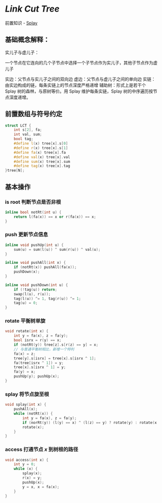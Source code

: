 # $Link\ Cut\ Tree$

前置知识 - [Splay]()

## 基础概念解释：

实儿子与虚儿子：

一个节点在它连向的几个子节点中选择一个子节点作为实儿子，其他子节点作为虚儿子

实边：父节点与实儿子之间的双向边
虚边：父节点与虚儿子之间的单向边
实链：由实边构成的链，每条实链上的节点深度严格递增
辅助树：形式上是若干个 $\text{Splay}$ 树的森林，与原树等价。用 $\text{Splay}$ 维护每条实链，$\text{Splay}$ 树的中序遍历按节点深度递增。

## 前置数组与符号约定

```cpp
struct LCT {
	int s[2], fa;
	int val, sum;
	bool tag;
	#define l(x) tree[x].s[0]
	#define r(x) tree[x].s[1]
	#define fa(x) tree[x].fa
	#define val(x) tree[x].val
	#define sum(x) tree[x].sum
	#define tag(x) tree[x].tag
}tree[N];
```

## 基本操作

### $\text{is root}$ 判断节点是否非根

```cpp
inline bool notRt(int u) {
	return l(fa(x)) == x or r(fa(x)) == x;
}
```

### $\text{push}$ 更新节点信息

```cpp
inline void pushUp(int u) {
	sum(u) = sum(l(u)) ^ sum(r(u)) ^ val(u);
}

inline void pushAll(int x) {
	if (notRt(x)) pushAll(fa(x));
	pushDown(x);
}

inline void pushDown(int u) {
	if (!tag(u)) return;
	swap(l(u), r(u));
	tag(l(u)) ^= 1, tag(r(u)) ^= 1;
	tag(u) = 0;
}
```

### $\text{rotate}$ 平衡树单旋

```cpp
void rotate(int x) {
	int y = fa(x), z = fa(y);
	bool isrx = r(y) == x;
	if (notRt(y)) tree[z].s[r(z) == y] = x;
	// 与普通平衡树相比，新增一个特判
	fa(x) = z;
	tree[y].s[isrx] = tree[x].s[isrx ^ 1];
	fa(tree[isrx ^ 1]) = y;
	tree[x].s[isrx ^ 1] = y;
	fa(y) = x;
	pushUp(y); pushUp(x);
}
```

### $\text{splay}$ 将节点旋至根

```cpp
void splay(int x) {
	pushAll(x);
	while (notRt(x)) {
		int y = fa(x), z = fa(y);
		if (norRt(y)) (l(y) == x) ^ (l(z) == y) ? rotate(y) : rotate(x);
		rotate(x);
	}
}
```

### $\text{access}$ 打通节点 $x$ 到树根的路径

```cpp
void access(int x) {
	int y = 0;
	while (x) {
		splay(x);
		r(x) = y;
		pushUp(x);
		y = x, x = fa(x);
	}
}
```

### 
